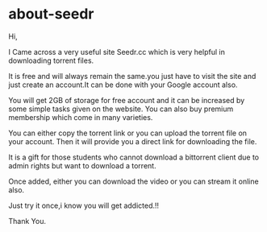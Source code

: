 # about-seedr
Hi,

I Came across a very useful site Seedr.cc which is very helpful in downloading torrent files.

It is free and will always remain the same.you just have to visit the site and just create an account.It can be done with your Google account also.

You will get 2GB of storage for free account and it can be increased by some simple tasks given on the website. You can also buy premium membership which come in many varieties.

You can either copy the torrent link or you can upload the torrent file on your account. Then it will provide you a direct link for downloading the file.

It is a gift for those students who cannot download a bittorrent client due to admin rights but want to download a torrent.

Once added, either you can download the video or you can stream it online also.

Just try it once,i know you will get addicted.!!

Thank You.
